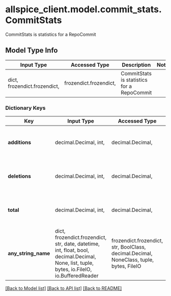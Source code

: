 # allspice_client.model.commit_stats.CommitStats

CommitStats is statistics for a RepoCommit

## Model Type Info
Input Type | Accessed Type | Description | Notes
------------ | ------------- | ------------- | -------------
dict, frozendict.frozendict,  | frozendict.frozendict,  | CommitStats is statistics for a RepoCommit | 

### Dictionary Keys
Key | Input Type | Accessed Type | Description | Notes
------------ | ------------- | ------------- | ------------- | -------------
**additions** | decimal.Decimal, int,  | decimal.Decimal,  |  | [optional] value must be a 64 bit integer
**deletions** | decimal.Decimal, int,  | decimal.Decimal,  |  | [optional] value must be a 64 bit integer
**total** | decimal.Decimal, int,  | decimal.Decimal,  |  | [optional] value must be a 64 bit integer
**any_string_name** | dict, frozendict.frozendict, str, date, datetime, int, float, bool, decimal.Decimal, None, list, tuple, bytes, io.FileIO, io.BufferedReader | frozendict.frozendict, str, BoolClass, decimal.Decimal, NoneClass, tuple, bytes, FileIO | any string name can be used but the value must be the correct type | [optional]

[[Back to Model list]](../../README.md#documentation-for-models) [[Back to API list]](../../README.md#documentation-for-api-endpoints) [[Back to README]](../../README.md)

